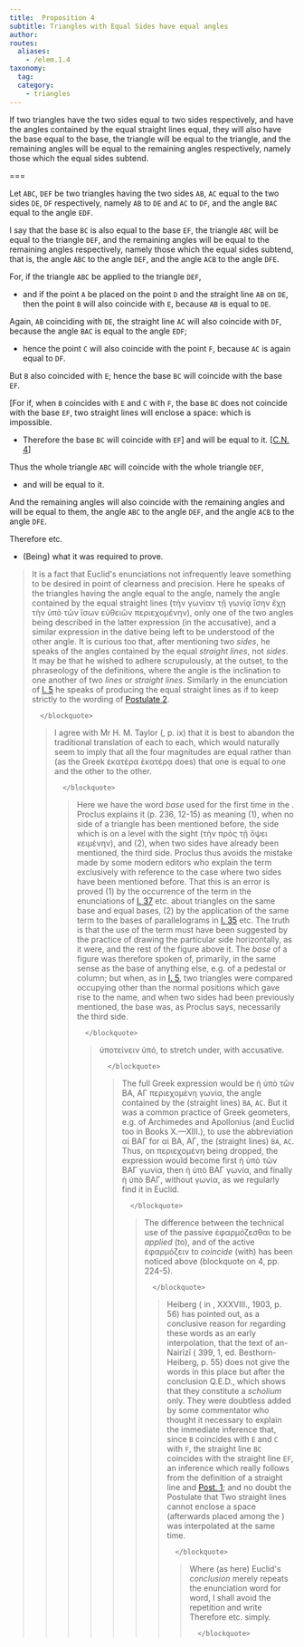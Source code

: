 ```yaml
---
title:  Proposition 4
subtitle: Triangles with Equal Sides have equal angles
author:
routes:
  aliases:
    - /elem.1.4
taxonomy:
  tag:
  category:
    - triangles
---
```


If two triangles have the two sides equal to two sides respectively, and have the angles contained by the equal straight lines equal, they will also have the base equal to the base, the triangle will be equal to the triangle, and the remaining angles <lb n="5"/>will be equal to the remaining angles respectively, namely those which the equal sides subtend.


===

Let `ABC`, `DEF` be two triangles having the two sides `AB`, `AC` equal to the two sides `DE`, `DF` respectively, namely `AB` to `DE` and `AC` to `DF`, and the angle `BAC` equal to the <lb n="10"/>angle `EDF`.

I say that the base `BC` is also equal to the base `EF`, the triangle `ABC` will be equal to the triangle `DEF`, and the remaining angles will be equal to the remaining angles respectively, namely those which the equal sides subtend, that <lb n="15"/>is, the angle `ABC` to the angle `DEF`, and the angle `ACB` to the angle `DFE`.

For, if the triangle `ABC` be applied to the triangle `DEF`, 
- and if the point `A` be placed <lb n="20"/>on the point `D` and the straight line `AB` on `DE`,
then the point `B` will also coincide with `E`, because `AB` is equal to `DE`.
<!-- <pb n="248"/><lb n="25"/> -->

Again, `AB` coinciding with `DE`, the straight line `AC` will also coincide with `DF`, because the angle `BAC` is equal to the angle `EDF`; 
- hence the point `C` will also coincide with the point `F`, because `AC` is again equal to `DF`.
<!-- <lb n="30"/> -->

But `B` also coincided with `E`; hence the base `BC` will coincide with the base `EF`.

[For if, when `B` coincides with `E` and `C` with `F`, the base `BC` does not coincide with the base `EF`, two straight lines will enclose a space: which is impossible. <lb n="35"/>
- Therefore the base `BC` will coincide with `EF`] and will be equal to it. [<a href="/elem.1.c.n.4">C.N. 4</a>]

Thus the whole triangle `ABC` will coincide with the whole triangle `DEF`, 
- and will be equal to it.
<lb n="40"/>

And the remaining angles will also coincide with the remaining angles and will be equal to them, the angle `ABC` to the angle `DEF`, and the angle `ACB` to the angle `DFE`.


Therefore etc. <lb n="45"/>

- (Being) what it was required to prove.


<blockquote n="1-3" class="crit" place="unspecified" anchored="yes">

<p>It is a fact that Euclid's enunciations not infrequently leave something to be desired in point of clearness and precision. Here he speaks of the triangles having <quote>the angle equal to the angle, namely the angle contained by the equal straight lines</quote>
 (<foreign lang="greek">τὴν γωνίαν τῇ γωνίᾳ ἴσην ἔχῃ τὴν ὑπὸ τῶν ἴσων εὐθειῶν περιεχομένην</foreign>), only one of the two angles being described in the latter expression (in the accusative), and a similar expression in the dative being left to be understood of the other angle. It is curious too that, after mentioning two <quote><em>sides</em>,</quote>
 he speaks of the angles contained by the equal <quote><em>straight lines</em>,</quote>
 not <quote><em>sides</em>.</quote>
 It may be that he wished to adhere scrupulously, at the outset, to the phraseology of the definitions, where the angle is the inclination to one another of two <em>lines</em> or <em>straight lines</em>. Similarly in the enunciation of <a href="/elem.1.5">I. 5</a> he speaks of producing the equal <quote>straight lines</quote>
 as if to keep strictly to the wording of <a href="/elem.1.post.2">Postulate 2</a>.</p>

      </blockquote>
<blockquote n="2. respectively." class="crit" place="unspecified" anchored="yes">

<p>I agree with Mr H. M. Taylor (<title>Euclid</title>, p. ix) that it is best to abandon the traditional translation of <quote>each to each,</quote>
 which would naturally seem to imply that all the four magnitudes are equal rather than (as the Greek <foreign lang="greek">ὲκατέρα ὲκατέρᾳ</foreign> does) that one is equal to one and the other to the other.</p>

      </blockquote>
<blockquote n="3. the base." class="crit" place="unspecified" anchored="yes">

<p>Here we have the word <em>base</em> used for the first time in the <title>Elements</title>. Proclus explains it (<xref n="Proc. p. 236, 12-15" from="ROOT" to="DITTO">p. 236, 12-15</xref>) as meaning (1), when no side of a triangle has been mentioned before, the side <quote>which is on a level with the sight</quote>
 (<foreign lang="greek">τὴν πρὸς τῇ ὄψει κειμένην</foreign>), and (2), when two sides have already been mentioned, the third side. Proclus thus avoids the mistake made by some modern editors who explain the term exclusively with reference to the case where two sides have been mentioned before. That this is an error is proved (1) by the occurrence of the term in the enunciations of <a href="/elem.1.37">I. 37</a> etc. about triangles on the same base and equal bases, (2) by the application of the same term to the bases of parallelograms in <a href="/elem.1.35">I. 35</a> etc. The truth is that the use of the term must have been suggested by the practice of drawing the particular side horizontally, as it were, and the rest of the figure above it. The <em>base</em> of a figure was therefore spoken of, primarily, in the same sense as the base of anything <pb n="249"/>else, e.g. of a pedestal or column; but when, as in <a href="/elem.1.5">I. 5</a>, two triangles were compared occupying other than the normal positions which gave rise to the name, and when two sides had been previously mentioned, the base was, as Proclus says, necessarily the third side.</p>

      </blockquote>
<blockquote n="6. subtend." class="crit" place="unspecified" anchored="yes">

<p><foreign lang="greek">ὑποτείνειν ὑπό</foreign>, <quote>to stretch under,</quote>
 with accusative.</p>

      </blockquote>
<blockquote n="9. the angle BAC." class="crit" place="unspecified" anchored="yes">

The full Greek expression would be <foreign lang="greek">ἡ ὑπὸ τῶν ΒΑ, ΑΓ περιεχομένη γωνία</foreign>, <quote>the angle contained by the (straight lines) `BA`, `AC`.</quote>
But it was a common practice of Greek geometers, e.g. of Archimedes and Apollonius (and Euclid too in Books X.—XIII.), to use the abbreviation <foreign lang="greek">αἱ ΒΑΓ</foreign> for <foreign lang="greek">αἱ ΒΑ, ΑΓ</foreign>, <quote>the (straight lines) `BA`, `AC`.</quote>
Thus, on <foreign lang="greek">περιεχομένη</foreign> being dropped, the expression would become first <foreign lang="greek">ἡ ὑπὸ τῶν ΒΑΓ γωνία</foreign>, then <foreign lang="greek">ἡ ὑπὸ ΒΑΓ γωνία</foreign>, and finally <foreign lang="greek">ἡ ὑπὸ ΒΑΓ</foreign>, without <foreign lang="greek">γωνία</foreign>, as we regularly find it in Euclid.

      </blockquote>
<blockquote n="17. if the triangle be applied to..., 23. coincide." class="crit" place="unspecified" anchored="yes">

The difference between the technical use of the passive <foreign lang="greek">ἐφαρμόζεσθαι</foreign> <quote>to be <em>applied</em> (to),</quote>
and of the active <foreign lang="greek">ἐφαρμόζειν</foreign> <quote>to <em>coincide</em> (with)</quote>
has been noticed above (blockquote on <title>Common Notion</title> 4, pp. 224-5).

      </blockquote>
<blockquote n="32. [For if, when B coincides...36. coincide with EF]." class="crit" place="unspecified" anchored="yes">

Heiberg (<title>Paralipomena su Euklid</title> in <title>Hermes</title>, XXXVIII., 1903, p. 56) has pointed out, as a conclusive reason for regarding these words as an early interpolation, that the text of an-Nairīzī (<title>Codex Leidensis</title> 399, 1, ed. Besthorn-Heiberg, p. 55) does not give the words in this place but after the conclusion Q.E.D., which shows that they constitute a <em>scholium</em> only. They were doubtless added by some commentator who thought it necessary to explain the immediate inference that, since `B` coincides with `E` and `C` with `F`, the straight line `BC` coincides with the straight line `EF`, an inference which really follows from the definition of a straight line and <a href="/elem.1.post.1">Post. 1</a>; and no doubt the Postulate that <quote>Two straight lines cannot enclose a space</quote>
(afterwards placed among the <title>Common Notions</title>) was interpolated at the same time.

      </blockquote>
<blockquote n="44. Therefore etc." class="crit" place="unspecified" anchored="yes">

Where (as here) Euclid's <em>conclusion</em> merely repeats the enunciation word for word, I shall avoid the repetition and write <quote>Therefore etc.</quote>
simply.

      </blockquote>
